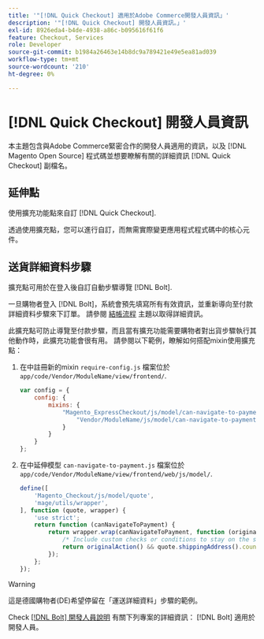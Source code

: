 ```yaml
---
title: '"[!DNL Quick Checkout] 適用於Adobe Commerce開發人員資訊」'
description: '"[!DNL Quick Checkout] 開發人員資訊。」'
exl-id: 8926eda4-b4de-4938-a86c-b095616f61f6
feature: Checkout, Services
role: Developer
source-git-commit: b1984a26463e14b8dc9a789421e49e5ea81ad039
workflow-type: tm+mt
source-wordcount: '210'
ht-degree: 0%

---
```


# [!DNL Quick Checkout] 開發人員資訊

本主題包含與Adobe Commerce緊密合作的開發人員適用的資訊，以及 [!DNL Magento Open Source] 程式碼並想要瞭解有關的詳細資訊 [!DNL Quick Checkout] 副檔名。

## 延伸點

使用擴充功能點來自訂 [!DNL Quick Checkout].

透過使用擴充點，您可以進行自訂，而無需實際變更應用程式程式碼中的核心元件。

## 送貨詳細資料步驟

擴充點可用於在登入後自訂自動步驟導覽 [!DNL Bolt].

一旦購物者登入 [!DNL Bolt]，系統會預先填寫所有有效資訊，並重新導向至付款詳細資料步驟來下訂單。 請參閱 [結帳流程](https://experienceleague.adobe.com/docs/commerce-merchant-services/quick-checkout/manage-checkout/checkout-flow.html) 主題以取得詳細資訊。

此擴充點可防止導覽至付款步驟，而且當有擴充功能需要購物者對出貨步驟執行其他動作時，此擴充功能會很有用。 請參閱以下範例，瞭解如何搭配mixin使用擴充點：

1. 在中註冊新的mixin `require-config.js` 檔案位於 `app/code/Vendor/ModuleName/view/frontend/`.

   ```js
   var config = {
       config: {
           mixins: {
               "Magento_ExpressCheckout/js/model/can-navigate-to-payment": {
                   "Vendor/ModuleName/js/model/can-navigate-to-payment-mixin": true
               }
           }
       }
   };
   ```

1. 在中延伸模型 `can-navigate-to-payment.js` 檔案位於 `app/code/Vendor/ModuleName/view/frontend/web/js/model/`.

   ```js
   define([
       'Magento_Checkout/js/model/quote',
       'mage/utils/wrapper',
   ], function (quote, wrapper) {
       'use strict';
       return function (canNavigateToPayment) {
           return wrapper.wrap(canNavigateToPayment, function (originalAction) {
               /* Include custom checks or conditions to stay on the shipping step,i.e: your shopper is from Germany */
               return originalAction() && quote.shippingAddress().countryId !== 'DE');
           });
       };
   });
   ```

>[!WARNING]
>
> 這是德國購物者(DE)希望停留在「運送詳細資料」步驟的範例。

Check [[!DNL Bolt] 開發人員說明](https://help.bolt.com/developers/) 有關下列專案的詳細資訊： [!DNL Bolt] 適用於開發人員。
